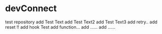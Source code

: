 # devConnect
test repository
add Test Text
add Test Text2
add Test Text3
add retry..
add reset !!
add hook Test
add function...
add ......
add ......
